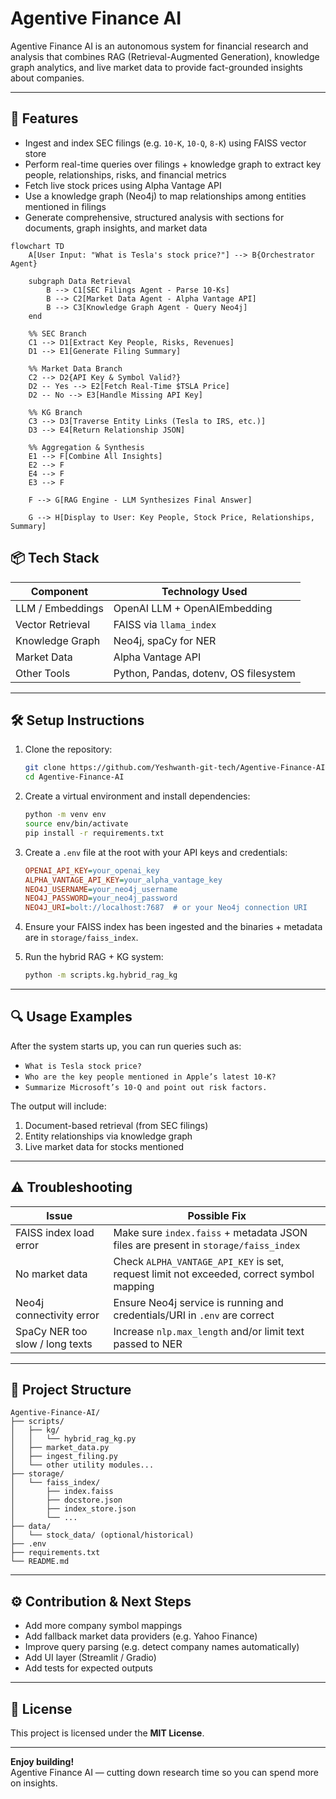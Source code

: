 # Agentive Finance AI

Agentive Finance AI is an autonomous system for financial research and analysis that combines RAG (Retrieval-Augmented Generation), knowledge graph analytics, and live market data to provide fact-grounded insights about companies.

---

## 🚀 Features

- Ingest and index SEC filings (e.g. `10-K`, `10-Q`, `8-K`) using FAISS vector store  
- Perform real-time queries over filings + knowledge graph to extract key people, relationships, risks, and financial metrics  
- Fetch live stock prices using Alpha Vantage API  
- Use a knowledge graph (Neo4j) to map relationships among entities mentioned in filings  
- Generate comprehensive, structured analysis with sections for documents, graph insights, and market data  



```mermaid
flowchart TD
    A[User Input: "What is Tesla's stock price?"] --> B{Orchestrator Agent}

    subgraph Data Retrieval
        B --> C1[SEC Filings Agent - Parse 10-Ks]
        B --> C2[Market Data Agent - Alpha Vantage API]
        B --> C3[Knowledge Graph Agent - Query Neo4j]
    end

    %% SEC Branch
    C1 --> D1[Extract Key People, Risks, Revenues]
    D1 --> E1[Generate Filing Summary]

    %% Market Data Branch
    C2 --> D2{API Key & Symbol Valid?}
    D2 -- Yes --> E2[Fetch Real-Time $TSLA Price]
    D2 -- No --> E3[Handle Missing API Key]

    %% KG Branch
    C3 --> D3[Traverse Entity Links (Tesla to IRS, etc.)]
    D3 --> E4[Return Relationship JSON]

    %% Aggregation & Synthesis
    E1 --> F[Combine All Insights]
    E2 --> F
    E4 --> F
    E3 --> F

    F --> G[RAG Engine - LLM Synthesizes Final Answer]

    G --> H[Display to User: Key People, Stock Price, Relationships, Summary]
```

## 📦 Tech Stack

| Component          | Technology Used                          |
|--------------------|-------------------------------------------|
| LLM / Embeddings   | OpenAI LLM + OpenAIEmbedding             |
| Vector Retrieval   | FAISS via `llama_index`                  |
| Knowledge Graph    | Neo4j, spaCy for NER                     |
| Market Data        | Alpha Vantage API                        |
| Other Tools        | Python, Pandas, dotenv, OS filesystem    |

---

## 🛠 Setup Instructions

1. Clone the repository:

   ```bash
   git clone https://github.com/Yeshwanth-git-tech/Agentive-Finance-AI.git
   cd Agentive-Finance-AI
   ```

2. Create a virtual environment and install dependencies:

   ```bash
   python -m venv env
   source env/bin/activate
   pip install -r requirements.txt
   ```

3. Create a `.env` file at the root with your API keys and credentials:

   ```ini
   OPENAI_API_KEY=your_openai_key
   ALPHA_VANTAGE_API_KEY=your_alpha_vantage_key
   NEO4J_USERNAME=your_neo4j_username
   NEO4J_PASSWORD=your_neo4j_password
   NEO4J_URI=bolt://localhost:7687  # or your Neo4j connection URI
   ```

4. Ensure your FAISS index has been ingested and the binaries + metadata are in `storage/faiss_index`.

5. Run the hybrid RAG + KG system:

   ```bash
   python -m scripts.kg.hybrid_rag_kg
   ```

---

## 🔍 Usage Examples

After the system starts up, you can run queries such as:

- `What is Tesla stock price?`  
- `Who are the key people mentioned in Apple’s latest 10-K?`  
- `Summarize Microsoft’s 10-Q and point out risk factors.`  

The output will include:

1. Document-based retrieval (from SEC filings)  
2. Entity relationships via knowledge graph  
3. Live market data for stocks mentioned  

---

## ⚠️ Troubleshooting

| Issue | Possible Fix |
|-------|--------------|
| FAISS index load error | Make sure `index.faiss` + metadata JSON files are present in `storage/faiss_index` |
| No market data | Check `ALPHA_VANTAGE_API_KEY` is set, request limit not exceeded, correct symbol mapping |
| Neo4j connectivity error | Ensure Neo4j service is running and credentials/URI in `.env` are correct |
| SpaCy NER too slow / long texts | Increase `nlp.max_length` and/or limit text passed to NER |

---

## 📂 Project Structure

```
Agentive-Finance-AI/
├── scripts/
│   ├── kg/
│   │   └── hybrid_rag_kg.py
│   ├── market_data.py
│   ├── ingest_filing.py
│   └── other utility modules...
├── storage/
│   └── faiss_index/
│       ├── index.faiss
│       ├── docstore.json
│       ├── index_store.json
│       └── ...
├── data/
│   └── stock_data/ (optional/historical)
├── .env
├── requirements.txt
└── README.md
```

---

## ⚙️ Contribution & Next Steps

- Add more company symbol mappings  
- Add fallback market data providers (e.g. Yahoo Finance)  
- Improve query parsing (e.g. detect company names automatically)  
- Add UI layer (Streamlit / Gradio)  
- Add tests for expected outputs  

---

## 📄 License

This project is licensed under the **MIT License**.

---

**Enjoy building!**  
Agentive Finance AI — cutting down research time so you can spend more on insights.
